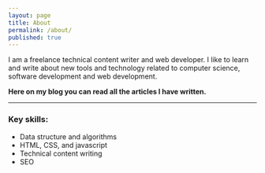 ```yaml
---
layout: page
title: About
permalink: /about/
published: true
---
```


I am a freelance technical content writer and web developer. I like to learn and write about new tools and technology related to computer science, software development and web development.

**Here on my blog you can read all the articles I have written.**

---

### Key skills:
- Data structure and algorithms
- HTML, CSS, and javascript 
- Technical content writing
- SEO 


